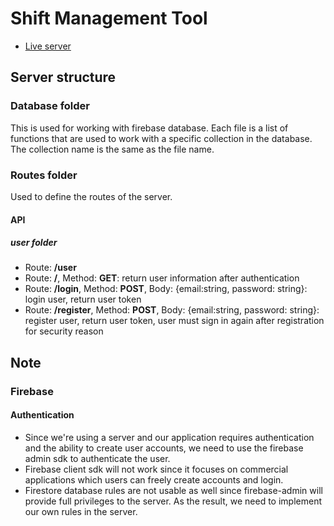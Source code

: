 # Shift Management Tool

- [Live server](https://calm-pear-crab-fez.cyclic.app/)

## Server structure

### Database folder

This is used for working with firebase database. Each file is a list of functions that are used to work with a specific collection in the database. The collection name is the same as the file name.

### Routes folder

Used to define the routes of the server.

#### API

##### user folder

- Route: **/user**
- Route: **/**, Method: **GET**: return user information after authentication
- Route: **/login**, Method: **POST**, Body: {email:string, password: string}: login user, return user token
- Route: **/register**, Method: **POST**, Body: {email:string, password: string}: register user, return user token, user must sign in again after registration for security reason

## Note

### Firebase

#### Authentication

- Since we're using a server and our application requires authentication and the ability to create user accounts, we need to use the firebase admin sdk to authenticate the user.
- Firebase client sdk will not work since it focuses on commercial applications which users can freely create accounts and login.
- Firestore database rules are not usable as well since firebase-admin will provide full privileges to the server. As the result, we need to implement our own rules in the server.
